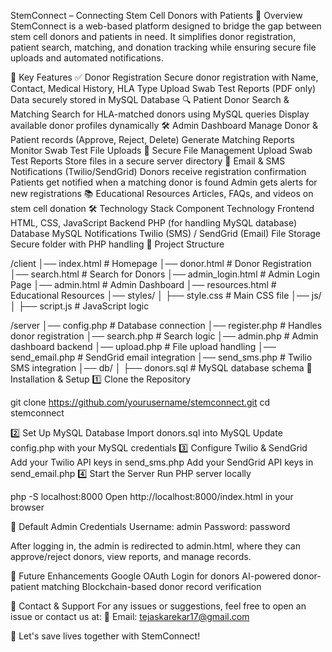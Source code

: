StemConnect – Connecting Stem Cell Donors with Patients
📌 Overview
StemConnect is a web-based platform designed to bridge the gap between stem cell donors and patients in need. It simplifies donor registration, patient search, matching, and donation tracking while ensuring secure file uploads and automated notifications.

🚀 Key Features
✅ Donor Registration
Secure donor registration with Name, Contact, Medical History, HLA Type
Upload Swab Test Reports (PDF only)
Data securely stored in MySQL Database
🔍 Patient Donor Search & Matching
Search for HLA-matched donors using MySQL queries
Display available donor profiles dynamically
🛠 Admin Dashboard
Manage Donor & Patient records (Approve, Reject, Delete)
Generate Matching Reports
Monitor Swab Test File Uploads
📂 Secure File Management
Upload Swab Test Reports
Store files in a secure server directory
📲 Email & SMS Notifications (Twilio/SendGrid)
Donors receive registration confirmation
Patients get notified when a matching donor is found
Admin gets alerts for new registrations
📚 Educational Resources
Articles, FAQs, and videos on stem cell donation
🛠️ Technology Stack
Component	Technology
Frontend	HTML, CSS, JavaScript
Backend	PHP (for handling MySQL database)
Database	MySQL
Notifications	Twilio (SMS) / SendGrid (Email)
File Storage	Secure folder with PHP handling
📂 Project Structure

/client
│── index.html  # Homepage
│── donor.html  # Donor Registration
│── search.html  # Search for Donors
│── admin_login.html  # Admin Login Page
│── admin.html  # Admin Dashboard
│── resources.html  # Educational Resources
│── styles/
│   ├── style.css  # Main CSS file
│── js/
│   ├── script.js  # JavaScript logic

/server
│── config.php  # Database connection
│── register.php  # Handles donor registration
│── search.php  # Search logic
│── admin.php  # Admin dashboard backend
│── upload.php  # File upload handling
│── send_email.php  # SendGrid email integration
│── send_sms.php  # Twilio SMS integration
│── db/
│   ├── donors.sql  # MySQL database schema
📌 Installation & Setup
1️⃣ Clone the Repository

git clone https://github.com/yourusername/stemconnect.git
cd stemconnect

2️⃣ Set Up MySQL Database
Import donors.sql into MySQL
Update config.php with your MySQL credentials
3️⃣ Configure Twilio & SendGrid
Add your Twilio API keys in send_sms.php
Add your SendGrid API keys in send_email.php
4️⃣ Start the Server
Run PHP server locally

php -S localhost:8000
Open http://localhost:8000/index.html in your browser

🔑 Default Admin Credentials
Username: admin
Password: password

After logging in, the admin is redirected to admin.html, where they can approve/reject donors, view reports, and manage records.

🔮 Future Enhancements
Google OAuth Login for donors
AI-powered donor-patient matching
Blockchain-based donor record verification

📩 Contact & Support
For any issues or suggestions, feel free to open an issue or contact us at:
📧 Email: tejaskarekar17@gmail.com

🚀 Let's save lives together with StemConnect!
